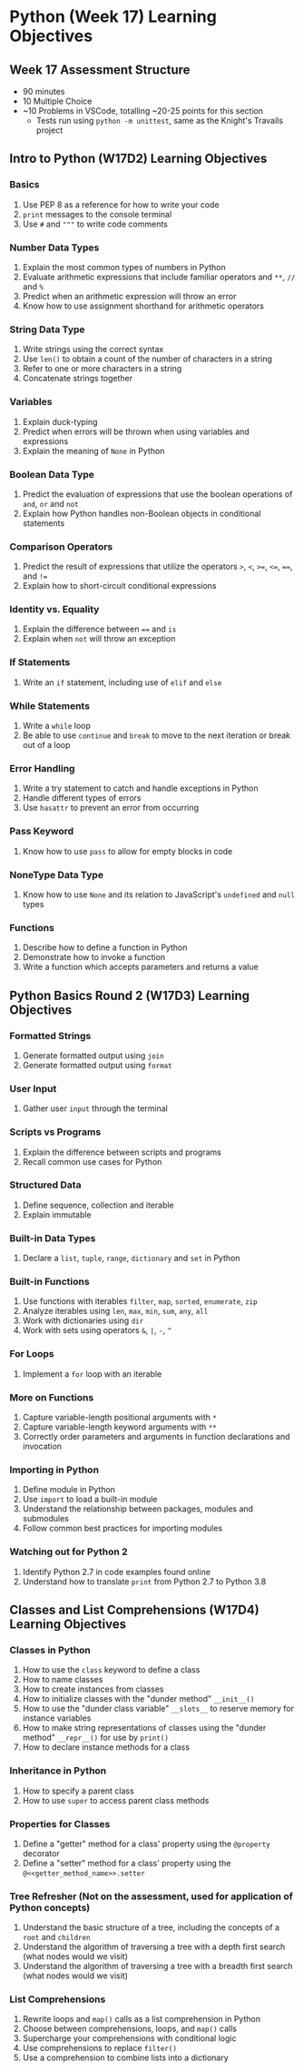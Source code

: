 # Python (Week 17) Learning Objectives

## Week 17 Assessment Structure
- 90 minutes
- 10 Multiple Choice
- ~10 Problems in VSCode, totalling ~20-25 points for this section
  - Tests run using `python -m unittest`, same as the Knight's Travails project

## Intro to Python (W17D2) Learning Objectives

### Basics
1. Use PEP 8 as a reference for how to write your code
2. `print` messages to the console terminal
3. Use `#` and `"""` to write code comments

### Number Data Types
1. Explain the most common types of numbers in Python
2. Evaluate arithmetic expressions that include familiar operators and `**`, `//` and `%`
3. Predict when an arithmetic expression will throw an error
4. Know how to use assignment shorthand for arithmetic operators

### String Data Type
1. Write strings using the correct syntax
2. Use `len()` to obtain a count of the number of characters in a string
3. Refer to one or more characters in a string
4. Concatenate strings together

### Variables
1. Explain duck-typing
2. Predict when errors will be thrown when using variables and expressions
3. Explain the meaning of `None` in Python

### Boolean Data Type
1. Predict the evaluation of expressions that use the boolean operations of `and`, `or` and `not`
2. Explain how Python handles non-Boolean objects in conditional statements

### Comparison Operators
1. Predict the result of expressions that utilize the operators `>`, `<`, `>=`, `<=`, `==`, and `!=`
2. Explain how to short-circuit conditional expressions

### Identity vs. Equality
1. Explain the difference between `==` and `is`
2. Explain when `not` will throw an exception

### If Statements
1. Write an `if` statement, including use of `elif` and `else`

### While Statements
1. Write a `while` loop
2. Be able to use `continue` and `break` to move to the next iteration or break out of a loop

### Error Handling
1. Write a try statement to catch and handle exceptions in Python
2. Handle different types of errors
3. Use `hasattr` to prevent an error from occurring

### Pass Keyword
1. Know how to use `pass` to allow for empty blocks in code

### NoneType Data Type
1. Know how to use `None` and its relation to JavaScript's `undefined` and `null` types

### Functions
1. Describe how to define a function in Python
2. Demonstrate how to invoke a function
3. Write a function which accepts parameters and returns a value



## Python Basics Round 2 (W17D3) Learning Objectives

### Formatted Strings
1. Generate formatted output using `join`
2. Generate formatted output using `format`

### User Input
1. Gather user `input` through the terminal

### Scripts vs Programs
1. Explain the difference between scripts and programs
2. Recall common use cases for Python

### Structured Data
1. Define sequence, collection and iterable
2. Explain immutable

### Built-in Data Types
1. Declare a `list`, `tuple`, `range`, `dictionary` and `set` in Python

### Built-in Functions
1. Use functions with iterables `filter`, `map`, `sorted`, `enumerate`, `zip`
2. Analyze iterables using `len`, `max`, `min`, `sum`, `any`, `all`
3. Work with dictionaries using `dir`
4. Work with sets using operators `&`, `|`, `-`, `^`

### For Loops
1. Implement a `for` loop with an iterable

### More on Functions
1. Capture variable-length positional arguments with `*`
2. Capture variable-length keyword arguments with `**`
3. Correctly order parameters and arguments in function declarations and invocation

### Importing in Python
1. Define module in Python
2. Use `import` to load a built-in module
3. Understand the relationship between packages, modules and submodules
4. Follow common best practices for importing modules

### Watching out for Python 2
1. Identify Python 2.7 in code examples found online
2. Understand how to translate `print` from Python 2.7 to Python 3.8



## Classes and List Comprehensions (W17D4) Learning Objectives

### Classes in Python
1. How to use the `class` keyword to define a class
2. How to name classes
3. How to create instances from classes
4. How to initialize classes with the "dunder method" `__init__()`
5. How to use the "dunder class variable" `__slots__` to reserve memory for instance variables
6. How to make string representations of classes using the "dunder method" `__repr__()` for use by `print()`
7. How to declare instance methods for a class

### Inheritance in Python
1. How to specify a parent class
2. How to use `super` to access parent class methods

### Properties for Classes
1. Define a "getter" method for a class' property using the `@property` decorator
2. Define a "setter" method for a class' property using the `@<<getter_method_name>>.setter`

### Tree Refresher (Not on the assessment, used for application of Python concepts)
1. Understand the basic structure of a tree, including the concepts of a `root` and `children`
2. Understand the algorithm of traversing a tree with a depth first search (what nodes would we visit)
3. Understand the algorithm of traversing a tree with a breadth first search (what nodes would we visit)

### List Comprehensions
1. Rewrite loops and `map()` calls as a list comprehension in Python
2. Choose between comprehensions, loops, and `map()` calls
3. Supercharge your comprehensions with conditional logic
4. Use comprehensions to replace `filter()`
5. Use a comprehension to combine lists into a dictionary
